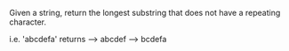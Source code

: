 Given a string, return the longest substring that does not have a repeating character. 

i.e. 'abcdefa'
returns 
--> abcdef
--> bcdefa

